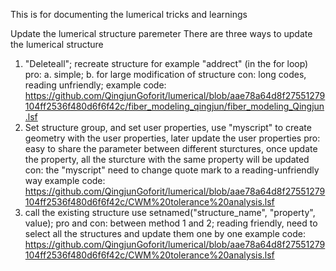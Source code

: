 This is for documenting the lumerical tricks and learnings

Update the lumerical structure paremeter
There are three ways to update the lumerical structure
1. "Deleteall"; recreate structure for example "addrect" (in the for loop)
   pro: a. simple; b. for large modification of structure
   con: long codes, reading unfriendly; 
   example code:
   https://github.com/QingjunGoforit/lumerical/blob/aae78a64d8f27551279104ff2536f480d6f6f42c/fiber_modeling_qingjun/fiber_modeling_Qingjun.lsf
3. Set structure group, and set user properties, use "myscript" to create geometry with the user properties, later update the user properties
   pro: easy to share the parameter between different sturctures, once update the property, all the sturcture with the same property will be updated
   con: the "myscript" need to change quote mark to a reading-unfriendly way
   example code:
   https://github.com/QingjunGoforit/lumerical/blob/aae78a64d8f27551279104ff2536f480d6f6f42c/CWM%20tolerance%20analysis.lsf
4. call the existing structure use setnamed("structure_name", "property", value);
   pro and con: between method 1 and 2; reading friendly, need to select all the structures and update them one by one
   example code:
   https://github.com/QingjunGoforit/lumerical/blob/aae78a64d8f27551279104ff2536f480d6f6f42c/CWM%20tolerance%20analysis.lsf
